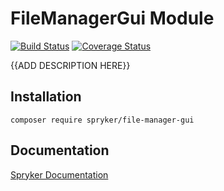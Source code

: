 # FileManagerGui Module
[![Build Status](https://travis-ci.org/spryker/file-manager-gui.svg)](https://travis-ci.org/spryker/file-manager-gui)
[![Coverage Status](https://coveralls.io/repos/github/spryker/file-manager-gui/badge.svg)](https://coveralls.io/github/spryker/file-manager-gui)

{{ADD DESCRIPTION HERE}}

## Installation

```
composer require spryker/file-manager-gui
```

## Documentation

[Spryker Documentation](https://academy.spryker.com/developing_with_spryker/module_guide/modules.html)
